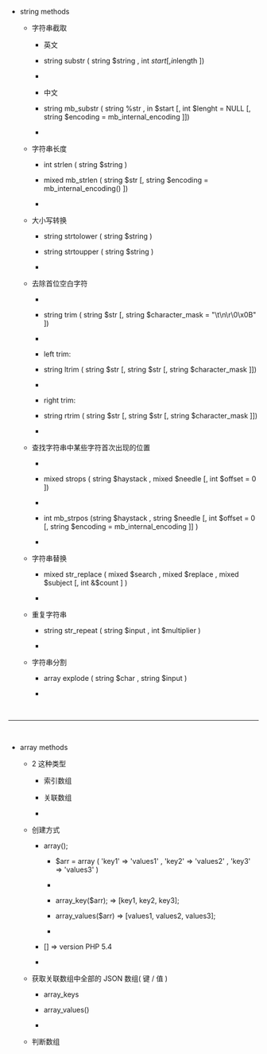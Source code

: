 * string methods

    * 字符串截取
    
        * 英文 
    
        * string substr ( string $string , int $start[, in$length ])
        
        *

        * 中文

        * string mb_substr ( string %str , in $start [, int  $lenght = NULL [, string $encoding = mb_internal_encoding ]])
        
        * 

    * 字符串长度
    
        * int strlen ( string $string )
        
        * mixed mb_strlen ( string  $str [, string $encoding = mb_internal_encoding() ])
        
        * 
        
    * 大小写转换
    
        * string strtolower ( string $string )
        
        * string strtoupper ( string $string )
        
        * 
        
    * 去除首位空白字符 
    
        * 
    
        * string trim ( string $str [, string $character_mask = "\t\n\r\0\x0B" ])
        
        * 
        
        * left trim: 
        
        * string ltrim ( string $str [, string $str [, string $character_mask ]])
        
        * 

        * right trim:

        * string rtrim ( string $str [, string $str [, string $character_mask ]])
        
        * 
        
    * 查找字符串中某些字符首次出现的位置
    
        * 
    
        * mixed strops ( string $haystack , mixed $needle [, int $offset  = 0 ])
        
        * 
        
        * int mb_strpos (string $haystack , string $needle [, int $offset  = 0 [,  string $encoding = mb_internal_encoding ]] )

        * 
        
    * 字符串替换
    
        * mixed str_replace ( mixed $search , mixed $replace , mixed $subject [, int &$count ] )

        * 
        
    * 重复字符串
    
        * string str_repeat ( string $input , int $multiplier )

        * 
        
    * 字符串分割
    
        * array explode ( string $char , string $input )

        * 




<br/>
<hr/>
<br/>




* array methods

    * 2 这种类型
    
        * 索引数组
        
        * 关联数组
        
        *  
        
    * 创建方式
    
        * array();
        
            * $arr = array ( 'key1' => 'values1' , 'key2' => 'values2' , 'key3' => 'values3' )

            * 
            
            * array_key($arr); => [key1, key2, key3];
            
            * array_values($arr) => [values1, values2, values3];

            * 
        
        * [] => version PHP 5.4
        
        * 

    * 获取关联数组中全部的 JSON 数组( 键 / 值 )

        * array_keys

        * array_values()
        
        * 
        
    * 判断数组


















































        